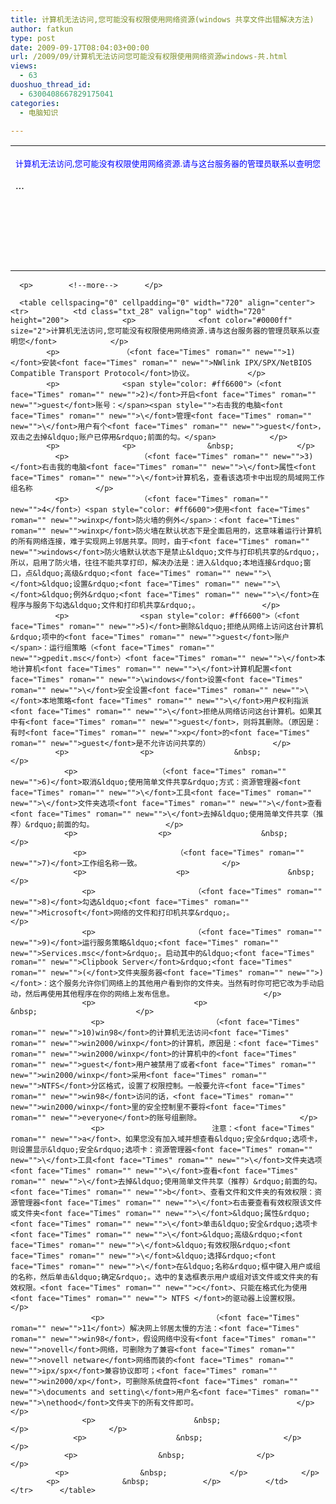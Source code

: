 ```yaml
---
title: 计算机无法访问,您可能没有权限使用网络资源(windows 共享文件出错解决方法)
author: fatkun
type: post
date: 2009-09-17T08:04:03+00:00
url: /2009/09/计算机无法访问您可能没有权限使用网络资源windows-共.html
views:
  - 63
duoshuo_thread_id:
  - 6300408667829175041
categories:
  - 电脑知识

---
```

<table cellspacing="0" cellpadding="0" width="720" align="center">  <tr>    <td class="txt_28" valign="top" width="720" height="200">      <p>        <font color="#0000ff" size="2">计算机无法访问,您可能没有权限使用网络资源.请与这台服务器的管理员联系以查明您</font>      </p>
      <p>        &#8230;      </p></table> 
      
      <p>        <!--more-->      </p>
      
      <table cellspacing="0" cellpadding="0" width="720" align="center">        <tr>          <td class="txt_28" valign="top" width="720" height="200">            <p>              <font color="#0000ff" size="2">计算机无法访问,您可能没有权限使用网络资源.请与这台服务器的管理员联系以查明您</font>            </p>
            <p>              （<font face="Times" roman="" new="">1)</font>安装<font face="Times" roman="" new="">NWlink IPX/SPX/NetBIOS Compatible Transport Protocol</font>协议。            </p>
            <p>              <span style="color: #ff6600">（<font face="Times" roman="" new="">2)</font>开启<font face="Times" roman="" new="">guest</font>账号：</span><span style="">右击我的电脑<font face="Times" roman="" new="">\</font>管理<font face="Times" roman="" new="">\</font>用户有个<font face="Times" roman="" new="">guest</font>，双击之去掉&ldquo;账户已停用&rdquo;前面的勾。</span>            </p>
            <p>              <p>                &nbsp;              </p>
              <p>                （<font face="Times" roman="" new="">3)</font>右击我的电脑<font face="Times" roman="" new="">\</font>属性<font face="Times" roman="" new="">\</font>计算机名，查看该选项卡中出现的局域网工作组名称              </p>
              <p>                （<font face="Times" roman="" new="">4</font>）<span style="color: #ff6600">使用<font face="Times" roman="" new="">winxp</font>防火墙的例外</span>：<font face="Times" roman="" new="">winxp</font>防火墙在默认状态下是全面启用的，这意味着运行计算机的所有网络连接，难于实现网上邻居共享。同时，由于<font face="Times" roman="" new="">windows</font>防火墙默认状态下是禁止&ldquo;文件与打印机共享的&rdquo;，所以，启用了防火墙，往往不能共享打印，解决办法是：进入&ldquo;本地连接&rdquo;窗口，点&ldquo;高级&rdquo;<font face="Times" roman="" new="">\</font>&ldquo;设置&rdquo;<font face="Times" roman="" new="">\</font>&ldquo;例外&rdquo;<font face="Times" roman="" new="">\</font>在程序与服务下勾选&ldquo;文件和打印机共享&rdquo;。              </p>
              <p>                <span style="color: #ff6600">（<font face="Times" roman="" new="">5)</font>删除&ldquo;拒绝从网络上访问这台计算机&rdquo;项中的<font face="Times" roman="" new="">guest</font>账户</span>：运行组策略（<font face="Times" roman="" new="">gpedit.msc</font>）<font face="Times" roman="" new="">\</font>本地计算机<font face="Times" roman="" new="">\</font>计算机配置<font face="Times" roman="" new="">\windows</font>设置<font face="Times" roman="" new="">\</font>安全设置<font face="Times" roman="" new="">\</font>本地策略<font face="Times" roman="" new="">\</font>用户权利指派<font face="Times" roman="" new="">\</font>拒绝从网络访问这台计算机。如果其中有<font face="Times" roman="" new="">guest</font>，则将其删除。（原因是：有时<font face="Times" roman="" new="">xp</font>的<font face="Times" roman="" new="">guest</font>是不允许访问共享的）              </p>
              <p>                <p>                  &nbsp;                </p>
                <p>                  （<font face="Times" roman="" new="">6)</font>取消&ldquo;使用简单文件共享&rdquo;方式：资源管理器<font face="Times" roman="" new="">\</font>工具<font face="Times" roman="" new="">\</font>文件夹选项<font face="Times" roman="" new="">\</font>查看<font face="Times" roman="" new="">\</font>去掉&ldquo;使用简单文件共享（推荐）&rdquo;前面的勾。                </p>
                <p>                  <p>                    &nbsp;                  </p>
                  <p>                    （<font face="Times" roman="" new="">7)</font>工作组名称一致。                  </p>
                  <p>                    <p>                      &nbsp;                    </p>
                    <p>                      （<font face="Times" roman="" new="">8)</font>勾选&ldquo;<font face="Times" roman="" new="">Microsoft</font>网络的文件和打印机共享&rdquo;。                    </p>
                    <p>                      （<font face="Times" roman="" new="">9)</font>运行服务策略&ldquo;<font face="Times" roman="" new="">Services.msc</font>&rdquo;。启动其中的&ldquo;<font face="Times" roman="" new="">Clipbook Server</font>&rdquo;<font face="Times" roman="" new="">(</font>文件夹服务器<font face="Times" roman="" new="">)</font>：这个服务允许你们网络上的其他用户看到你的文件夹。当然有时你可把它改为手动启动，然后再使用其他程序在你的网络上发布信息。                    </p>
                    <p>                      <p>                        &nbsp;                      </p>
                      <p>                        （<font face="Times" roman="" new="">10)win98</font>的计算机无法访问<font face="Times" roman="" new="">win2000/winxp</font>的计算机，原因是：<font face="Times" roman="" new="">win2000/winxp</font>的计算机中的<font face="Times" roman="" new="">guest</font>用户被禁用了或者<font face="Times" roman="" new="">win2000/winxp</font>采用<font face="Times" roman="" new="">NTFS</font>分区格式，设置了权限控制。一般要允许<font face="Times" roman="" new="">win98</font>访问的话，<font face="Times" roman="" new="">win2000/winxp</font>里的安全控制里不要将<font face="Times" roman="" new="">everyone</font>的账号组删除。                      </p>
                      <p>                        注意：<font face="Times" roman="" new="">a</font>、如果您没有加入域并想查看&ldquo;安全&rdquo;选项卡，则设置显示&ldquo;安全&rdquo;选项卡：资源管理器<font face="Times" roman="" new="">\</font>工具<font face="Times" roman="" new="">\</font>文件夹选项<font face="Times" roman="" new="">\</font>查看<font face="Times" roman="" new="">\</font>去掉&ldquo;使用简单文件共享（推荐）&rdquo;前面的勾。<font face="Times" roman="" new="">b</font>、查看文件和文件夹的有效权限：资源管理器<font face="Times" roman="" new="">\</font>右击要查看有效权限该文件或文件夹<font face="Times" roman="" new="">\</font>&ldquo;属性&rdquo;<font face="Times" roman="" new="">\</font>单击&ldquo;安全&rdquo;选项卡<font face="Times" roman="" new="">\</font>&ldquo;高级&rdquo;<font face="Times" roman="" new="">\</font>&ldquo;有效权限&rdquo;<font face="Times" roman="" new="">\</font>&ldquo;选择&rdquo;<font face="Times" roman="" new="">\</font>在&ldquo;名称&rdquo;框中键入用户或组的名称，然后单击&ldquo;确定&rdquo;。选中的复选框表示用户或组对该文件或文件夹的有效权限。<font face="Times" roman="" new="">c</font>、只能在格式化为使用<font face="Times" roman="" new=""> NTFS </font>的驱动器上设置权限。                      </p>
                      <p>                        （<font face="Times" roman="" new="">11</font>）解决网上邻居太慢的方法：<font face="Times" roman="" new="">win98</font>，假设网络中没有<font face="Times" roman="" new="">novell</font>网络，可删除为了兼容<font face="Times" roman="" new="">novell netware</font>网络而装的<font face="Times" roman="" new="">ipx/spx</font>兼容协议即可；<font face="Times" roman="" new="">win2000/xp</font>，可删除系统盘符<font face="Times" roman="" new="">\documents and setting\</font>用户名<font face="Times" roman="" new="">\nethood</font>文件夹下的所有文件即可。                      </p>                    </p>
                    <p>                      &nbsp;                    </p>                  </p>
                  <p>                    &nbsp;                  </p>                </p>
                <p>                  &nbsp;                </p>              </p>
              <p>                &nbsp;              </p>            </p>
            <p>              &nbsp;            </p>          </td>        </tr>      </table>